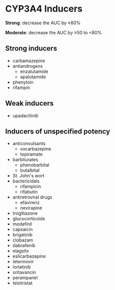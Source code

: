 # CYP3A4 Inducers

**Strong**: decrease the AUC by ≥80%

**Moderate**: decrease the AUC by ≥50 to <80%

## Strong inducers

- carbamazepine
- antiandrogens
    - enzalutamide
    - apalutamide
- phenytoin
- rifampin

## Weak inducers

- upadacitinib

## Inducers of unspecified potency

- anticonvulsants
    - oxcarbazepine
    - topiramate
- barbiturates
    - phenobarbital
    - butalbital
- St. John's wort
- bactericidals
    - rifampicin
    - rifabutin
- antiretroviral drugs
    - efavirenz
    - nevirapine
- troglitazone
- glucocorticoids
- modafinil
- capsaicin
- brigatinib
- clobazam
- dabrafenib
- elagolix
- eslicarbazepine
- letermovir
- lorlatinib
- oritavancin
- perampanel
- telotristat
